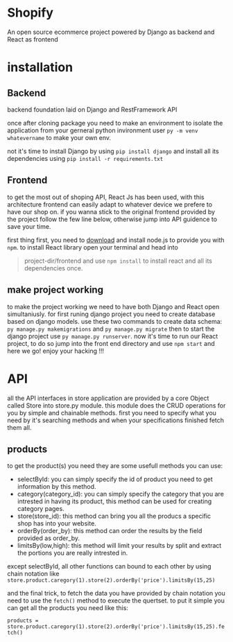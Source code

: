 # Shopify
An open source ecommerce project powered by Django as backend and React as frontend

# installation

## Backend
backend foundation laid on Django and RestFramework API

once after cloning package you need to make an environment to isolate the application from your gerneral python invironment
user `py -m venv whatevername` to make your own env.

not it's time to install Django by using `pip install django` and install all its dependencies using `pip install -r requirements.txt`

## Frontend
to get the most out of shoping API, React Js has been used, with this architecture frontend can easily adapt to whatever device we prefere to have our shop on.
if you wanna stick to the original frontend provided by the project follow the few line below, otherwise jump into API guidence to save your time.

first thing first, you need to [download](https://nodejs.org/en/) and install node.js to provide you with `npm`.
to install React library open your terminal and head into 
>project-dir/frontend
and use `npm install` to install react and all its dependencies once.


## make project working
to make the project working we need to have both Django and React open simultaniusly.
for first runing django project you need to create database based on django models. use these two commands to create data schema:
`py manage.py makemigrations` and `py manage.py migrate` then to start the django project use `py manage.py runserver`.
now it's time to run our React project, to do so jump into the front end directory and use `npm start` and here we go! enjoy your hacking !!!


# API
all the API interfaces in store application are provided by a core Object called Store into store.py module. this module does the CRUD operations for you by simple and chainable methods. first you need to specify what you need by it's searching methods and when your specifications finished fetch them all.

## products
to get the product(s) you need they are some usefull methods you can use:
* selectById: you can simply specify the id of product you need to get information by this method.
* category(category_id): you can simply specify the category that you are intrested in having its product, this method can be used for creating category pages.
* store(store_id): this method can bring you all the producs a specific shop has into your website.
* orderBy(order_by): this method can order the results by the field provided as order_by.
* limitsBy(low,high): this method will limit your results by split and extract the portions you are really intrested in.

except selectById, all other functions can bound to each other by using chain notation like `store.product.caregory(1).store(2).orderBy('price').limitsBy(15,25)`

and the final trick, to fetch the data you have provided by chain notation you need to use the `fetch()` method to execute the quertset. to put it simple you can get all the products you need like this:

`products = store.product.caregory(1).store(2).orderBy('price').limitsBy(15,25).fetch()`
